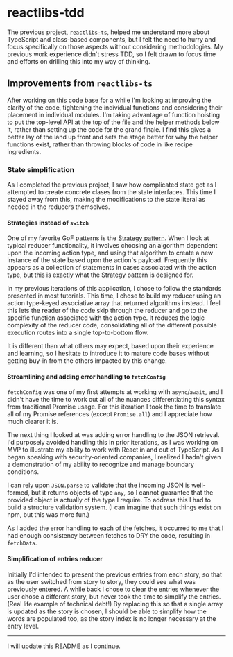 # reactlibs-tdd

The previous project, [`reactlibs-ts`](https://github.com/landisdesign/reactlibs-ts),
helped me understand more about TypeScript and class-based components, but I
felt the need to hurry and focus specifically on those aspects without
considering methodologies. My previous work experience didn't stress TDD, so I
felt drawn to focus time and efforts on drilling this into my way of thinking.

## Improvements from `reactlibs-ts`

After working on this code base for a while I'm looking at improving the clarity
of the code, tightening the individual functions and considering their placement
in individual modules. I'm taking advantage of function hoisting to put the
top-level API at the top of the file and the helper methods below it, rather
than setting up the code for the grand finale. I find this gives a better lay of
the land up front and sets the stage better for why the helper functions exist,
rather than throwing blocks of code in like recipe ingredients.

### State simplification

As I completed the previous project, I saw how complicated state got as I
attempted to create concrete clases from the state interfaces. This time I
stayed away from this, making the modifications to the state literal as needed
in the reducers themselves.

#### Strategies instead of `switch`

One of my favorite GoF patterns is the
[Strategy pattern](https://en.wikipedia.org/wiki/Strategy_pattern). When I look
at typical reducer functionality, it involves choosing an algorithm
dependent upon the incoming action type, and using that algorithm to create a
new instance of the state based upon the action's payload. Frequently this
appears as a collection of statements in cases associated with the action type,
but this is exactly what the Strategy pattern is designed for.

In my previous iterations of this application, I chose to follow the standards
presented in most tutorials. This time, I chose to build my reducer using an
action type-keyed associative array that returned algorithms instead. I feel
this lets the reader of the code skip through the reducer and go to the specific
function associated with the action type. It reduces the logic complexity of the
reducer code, consolidating all of the different possible execution routes into
a single top-to-bottom flow.

It is different than what others may expect, based upon their experience and
learning, so I hesitate to introduce it to mature code bases without getting
buy-in from the others impacted by this change.

#### Streamlining and adding error handling to `fetchConfig`

`fetchConfig` was one of my first attempts at working with `async`/`await`, and
I didn't have the time to work out all of the nuances differentiating this
syntax from traditional Promise usage. For this iteration I took the time to
translate all of my Promise references (except `Promise.all`) and I appreciate
how much clearer it is.

The next thing I looked at was adding error handling to the JSON retrieval. I'd
purposely avoided handling this in prior iterations, as I was working on MVP to
illustrate my ability to work with React in and out of TypeScript. As I began
speaking with security-oriented companies, I realized I hadn't given a
demonstration of my ability to recognize and manage boundary conditions.

I can rely upon `JSON.parse` to validate that the incoming JSON is well-formed,
but it returns objects of type `any`, so I cannot guarantee that the provided
object is actually of the type I require. To address this I had to build a
structure validation system. (I can imagine that such things exist on npm, but
this was more fun.)

As I added the error handling to each of the fetches, it occurred to me that I
had enough consistency between fetches to DRY the code, resulting in `fetchData`.

#### Simplification of entries reducer

Initially I'd intended to present the previous entries from each story, so that
as the user switched from story to story, they could see what was previously
entered. A while back I chose to clear the entries whenever the user chose a
different story, but never took the time to simplify the entries. (Real life
example of technical debt!) By replacing this  so that a single array is updated
as the story is chosen, I should be able to simplify how the words are populated
too, as the story index is no longer necessary at the entry level.

---

I will update this README as I continue.
